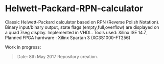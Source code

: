 # Helwett-Packard-RPN-calculator

Classic Helwett-Packard calculator based on RPN (Reverse Polish Notation). Binary input/binary output, state flags (empty,full,overflow) are displayed on a quad 7seg display. Implemented in VHDL. Tools used: Xilinx ISE 14.7, Planned FPGA hardware : Xilinx Spartan 3 (XC3S1000-FT256)

Work in progress:

>Date: 8th May 2017
 Repository creation.
